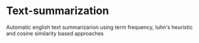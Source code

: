 # Text-summarization
Automatic english text summarizarion using term frequency, luhn's heuristic and cosine similarity based approaches
